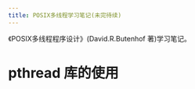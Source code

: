 ```yaml
---
title: POSIX多线程学习笔记(未完待续)
---
```

《POSIX多线程程序设计》(David.R.Butenhof 著)学习笔记。
<!--more-->
#  pthread 库的使用
